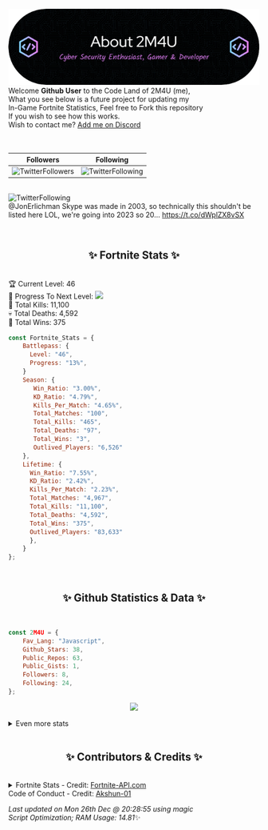 
  ![Header](./src/github-banner.png)
  <br>
  Welcome **Github User** to the Code Land of 2M4U (me),<br>
  What you see below is a future project for updating my<br>
  In-Game Fortnite Statistics, Feel free to Fork this repository<br>
  If you wish to see how this works.
  <br>
  Wish to contact me? [Add me on Discord](https://tinyurl.com/addmeondiscord)
  <br><br>
  <br>
  
  | Followers  | Following |
  | ---------- |:---------:|
  | ![TwitterFollowers](https://img.shields.io/badge/Twitter%20Followers-90-blue)  | ![TwitterFollowing](https://img.shields.io/badge/Twitter%20Following-290-blue)  |


  <br>![TwitterFollowing](https://img.shields.io/badge/Latest%20Tweet--blue)<br>
  @JonErlichman Skype was made in 2003, so technically this shouldn't be listed here LOL, we're going into 2023 so 20… https://t.co/dWplZX8vSX
   
  <br><h2 align="center"> ✨ Fortnite Stats ✨</h2><br>
  🏆 Current Level: 46<br>
  🎉 Progress To Next Level: ![](https://geps.dev/progress/13)<br>
  🎯 Total Kills: 11,100<br>
  💀 Total Deaths: 4,592<br>
  👑 Total Wins: 375<br>

```js
const Fortnite_Stats = {
    Battlepass: {
      Level: "46",
      Progress: "13%",    
    }
    Season: { 
       Win_Ratio: "3.00%",
       KD_Ratio: "4.79%",
       Kills_Per_Match: "4.65%",
       Total_Matches: "100",
       Total_Kills: "465",
       Total_Deaths: "97",
       Total_Wins: "3",
       Outlived_Players: "6,526"
    },
    Lifetime: {
      Win_Ratio: "7.55%",
      KD_Ratio: "2.42%",
      Kills_Per_Match: "2.23%",
      Total_Matches: "4,967",
      Total_Kills: "11,100",
      Total_Deaths: "4,592",
      Total_Wins: "375",
      Outlived_Players: "83,633"
      },
    }
}; 
```


<br><h2 align="center"> ✨ Github Statistics & Data ✨</h2><br>

```js
const 2M4U = {
    Fav_Lang: "Javascript",
    Github_Stars: 38,
    Public_Repos: 63,
    Public_Gists: 1,
    Followers: 8,
    Following: 24,
}; 
```

<p align="center">
<img src="https://github-readme-streak-stats.herokuapp.com/?user=2M4U&theme=tokyonight">
</p>
<details>
  <summary>
      Even more stats
  </summary>
  <p align="center">
    <img src="https://github-profile-trophy.vercel.app/?username=2M4U&theme=dracula">
    <img src="https://github-readme-stats.vercel.app/api?username=2M4U&theme=tokyonight&count_private=true&show_icons=true&include_all_commits=true">
  </p>
</details>
<br><h2 align="center"> ✨ Contributors & Credits ✨</h2><br>
<details>
  <summary>
      Fortnite Stats - Credit: <a href="https://fortnite-api.com/?utm_source=github.com/2M4U/2M4U">Fortnite-API.com</a><br>
      Code of Conduct - Credit: <a href="https://github.com/Akshun-01">Akshun-01</a>
  </summary>
</details>

<!-- Last updated on Mon Dec 26 2022 20:28:55 GMT+0000 (Coordinated Universal Time) ;-;-->
<i>Last updated on  Mon 26th Dec @ 20:28:55 using magic<br>
Script Optimization; RAM Usage: 14.81</i>✨